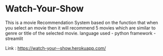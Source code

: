 # Watch-Your-Show
This is a movie Recommendation System based on the function that when you select an movie then it will recommend 5 movies which are similar to genre or title of the selected movie. 
language used - python
framework - streamlit 

Link : https://watch-your--show.herokuapp.com/
